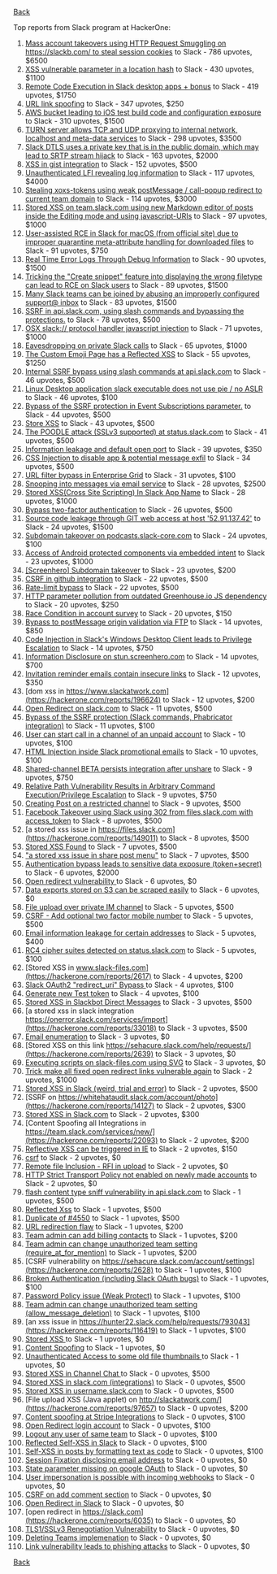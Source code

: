 [Back](../README.md)

Top reports from Slack program at HackerOne:

1. [Mass account takeovers using HTTP Request Smuggling on https://slackb.com/ to steal session cookies](https://hackerone.com/reports/737140) to Slack - 786 upvotes, $6500
2. [XSS vulnerable parameter in a location hash](https://hackerone.com/reports/146336) to Slack - 430 upvotes, $1100
3. [Remote Code Execution in Slack desktop apps + bonus](https://hackerone.com/reports/783877) to Slack - 419 upvotes, $1750
4. [URL link spoofing](https://hackerone.com/reports/481472) to Slack - 347 upvotes, $250
5. [AWS bucket leading to iOS test build code and configuration exposure](https://hackerone.com/reports/404822) to Slack - 310 upvotes, $1500
6. [TURN server allows TCP and UDP proxying to internal network, localhost and meta-data services](https://hackerone.com/reports/333419) to Slack - 298 upvotes, $3500
7. [Slack DTLS uses a private key that is in the public domain, which may lead to SRTP stream hijack](https://hackerone.com/reports/531032) to Slack - 163 upvotes, $2000
8. [XSS in gist integration](https://hackerone.com/reports/11073) to Slack - 152 upvotes, $500
9. [Unauthenticated LFI revealing log information](https://hackerone.com/reports/272578) to Slack - 117 upvotes, $4000
10. [Stealing xoxs-tokens using weak postMessage / call-popup redirect to current team domain](https://hackerone.com/reports/207170) to Slack - 114 upvotes, $3000
11. [Stored XSS on team.slack.com using new Markdown editor of posts inside the Editing mode and using javascript-URIs](https://hackerone.com/reports/132104) to Slack - 97 upvotes, $1000
12. [User-assisted RCE in Slack for macOS (from official site) due to improper quarantine meta-attribute handling for downloaded files](https://hackerone.com/reports/470637) to Slack - 91 upvotes, $750
13. [Real Time Error Logs Through Debug Information](https://hackerone.com/reports/503283) to Slack - 90 upvotes, $1500
14. [Tricking the "Create snippet" feature into displaying the wrong filetype can lead to RCE on Slack users](https://hackerone.com/reports/833080) to Slack - 89 upvotes, $1500
15. [Many Slack teams can be joined by abusing an improperly configured support@ inbox](https://hackerone.com/reports/239623) to Slack - 83 upvotes, $1500
16. [SSRF in api.slack.com, using slash commands and bypassing the protections.](https://hackerone.com/reports/381129) to Slack - 78 upvotes, $500
17. [OSX slack:// protocol handler javascript injection](https://hackerone.com/reports/79348) to Slack - 71 upvotes, $1000
18. [Eavesdropping on private Slack calls](https://hackerone.com/reports/184698) to Slack - 65 upvotes, $1000
19. [The Custom Emoji Page has a Reflected XSS](https://hackerone.com/reports/258198) to Slack - 55 upvotes, $1250
20. [Internal SSRF bypass using slash commands at api.slack.com](https://hackerone.com/reports/356765) to Slack - 46 upvotes, $500
21. [Linux Desktop application slack executable does not use pie / no ASLR](https://hackerone.com/reports/415272) to Slack - 46 upvotes, $100
22. [Bypass of the SSRF protection in Event Subscriptions parameter.](https://hackerone.com/reports/386292) to Slack - 44 upvotes, $500
23. [Store XSS](https://hackerone.com/reports/187410) to Slack - 43 upvotes, $500
24. [The POODLE attack (SSLv3 supported) at status.slack.com](https://hackerone.com/reports/375097) to Slack - 41 upvotes, $500
25. [Information leakage and default open port](https://hackerone.com/reports/305518) to Slack - 39 upvotes, $350
26. [CSS Injection to disable app & potential message exfil](https://hackerone.com/reports/679969) to Slack - 34 upvotes, $500
27. [URL filter bypass in Enterprise Grid](https://hackerone.com/reports/500348) to Slack - 31 upvotes, $100
28. [Snooping into messages via email service](https://hackerone.com/reports/163938) to Slack - 28 upvotes, $2500
29. [ Stored XSS(Cross Site Scripting) In Slack App Name](https://hackerone.com/reports/159460) to Slack - 28 upvotes, $1000
30. [Bypass  two-factor authentication](https://hackerone.com/reports/121696) to Slack - 26 upvotes, $500
31. [Source code leakage through GIT web access at host '52.91.137.42'](https://hackerone.com/reports/148068) to Slack - 24 upvotes, $1500
32. [Subdomain takeover on podcasts.slack-core.com](https://hackerone.com/reports/195350) to Slack - 24 upvotes, $100
33. [Access of Android protected components via embedded intent](https://hackerone.com/reports/200427) to Slack - 23 upvotes, $1000
34. [[Screenhero] Subdomain takeover](https://hackerone.com/reports/142096) to Slack - 23 upvotes, $200
35. [CSRF in github integration](https://hackerone.com/reports/174328) to Slack - 22 upvotes, $500
36. [Rate-limit bypass](https://hackerone.com/reports/165727) to Slack - 22 upvotes, $500
37. [HTTP parameter pollution from outdated Greenhouse.io JS dependency](https://hackerone.com/reports/335339) to Slack - 20 upvotes, $250
38. [Race Condition in account survey](https://hackerone.com/reports/165570) to Slack - 20 upvotes, $150
39. [Bypass to postMessage origin validation via FTP](https://hackerone.com/reports/210654) to Slack - 14 upvotes, $850
40. [Code Injection in Slack's Windows Desktop Client leads to Privilege Escalation](https://hackerone.com/reports/162955) to Slack - 14 upvotes, $750
41. [Information Disclosure on stun.screenhero.com](https://hackerone.com/reports/175061) to Slack - 14 upvotes, $700
42. [Invitation reminder emails contain insecure links](https://hackerone.com/reports/327674) to Slack - 12 upvotes, $350
43. [dom xss in https://www.slackatwork.com](https://hackerone.com/reports/196624) to Slack - 12 upvotes, $200
44. [Open Redirect on slack.com](https://hackerone.com/reports/140447) to Slack - 11 upvotes, $500
45. [Bypass of the SSRF protection (Slack commands, Phabricator integration)](https://hackerone.com/reports/61312) to Slack - 11 upvotes, $100
46. [User can start call in a channel of an unpaid account](https://hackerone.com/reports/147369) to Slack - 10 upvotes, $100
47. [HTML Injection inside Slack promotional emails](https://hackerone.com/reports/321029) to Slack - 10 upvotes, $100
48. [Shared-channel BETA persists integration after unshare](https://hackerone.com/reports/291822) to Slack - 9 upvotes, $750
49. [Relative Path Vulnerability Results in Arbitrary Command Execution/Privilege Escalation](https://hackerone.com/reports/784714) to Slack - 9 upvotes, $750
50. [Creating Post on a restricted channel](https://hackerone.com/reports/151459) to Slack - 9 upvotes, $500
51. [Facebook Takeover using Slack using 302 from files.slack.com with access_token](https://hackerone.com/reports/6017) to Slack - 8 upvotes, $500
52. [a stored xss issue in https://files.slack.com](https://hackerone.com/reports/149011) to Slack - 8 upvotes, $500
53. [Stored XSS Found](https://hackerone.com/reports/9774) to Slack - 7 upvotes, $500
54. ["a stored xss issue in share post menu"](https://hackerone.com/reports/148848) to Slack - 7 upvotes, $500
55. [Authentication bypass leads to sensitive data exposure (token+secret)](https://hackerone.com/reports/129918) to Slack - 6 upvotes, $2000
56. [Open redirect vulnerability ](https://hackerone.com/reports/2731) to Slack - 6 upvotes, $0
57. [Data exports stored on S3 can be scraped easily](https://hackerone.com/reports/2746) to Slack - 6 upvotes, $0
58. [File upload over private IM channel](https://hackerone.com/reports/143903) to Slack - 5 upvotes, $500
59. [CSRF - Add optional two factor mobile number](https://hackerone.com/reports/155774) to Slack - 5 upvotes, $500
60. [Email information leakage for certain addresses](https://hackerone.com/reports/169992) to Slack - 5 upvotes, $400
61. [RC4 cipher suites detected on status.slack.com](https://hackerone.com/reports/99157) to Slack - 5 upvotes, $100
62. [Stored XSS in www.slack-files.com](https://hackerone.com/reports/2617) to Slack - 4 upvotes, $200
63. [Slack OAuth2 "redirect_uri" Bypass ](https://hackerone.com/reports/2575) to Slack - 4 upvotes, $100
64. [Generate new Test token](https://hackerone.com/reports/147544) to Slack - 4 upvotes, $100
65. [Stored XSS in Slackbot Direct Messages](https://hackerone.com/reports/4561) to Slack - 3 upvotes, $500
66. [a stored xss in  slack integration  https://onerror.slack.com/services/import](https://hackerone.com/reports/33018) to Slack - 3 upvotes, $500
67. [Email enumeration](https://hackerone.com/reports/2766) to Slack - 3 upvotes, $0
68. [Stored XSS on this link https://sehacure.slack.com/help/requests/](https://hackerone.com/reports/2639) to Slack - 3 upvotes, $0
69. [Executing scripts on slack-files.com using SVG](https://hackerone.com/reports/100565) to Slack - 3 upvotes, $0
70. [Trick make all fixed open redirect links vulnerable again](https://hackerone.com/reports/104087) to Slack - 2 upvotes, $1000
71. [Stored XSS in Slack (weird, trial and error)](https://hackerone.com/reports/96337) to Slack - 2 upvotes, $500
72. [SSRF on https://whitehataudit.slack.com/account/photo](https://hackerone.com/reports/14127) to Slack - 2 upvotes, $300
73. [Stored XSS in Slack.com](https://hackerone.com/reports/6002) to Slack - 2 upvotes, $300
74. [Content Spoofing all Integrations in https://team.slack.com/services/new/](https://hackerone.com/reports/22093) to Slack - 2 upvotes, $200
75. [Reflective XSS can be triggered in IE](https://hackerone.com/reports/2497) to Slack - 2 upvotes, $150
76. [csrf](https://hackerone.com/reports/2635) to Slack - 2 upvotes, $0
77. [Remote file Inclusion - RFI in upload](https://hackerone.com/reports/14092) to Slack - 2 upvotes, $0
78. [HTTP Strict Transport Policy not enabled on newly made accounts](https://hackerone.com/reports/26763) to Slack - 2 upvotes, $0
79. [flash content type sniff vulnerability in api.slack.com](https://hackerone.com/reports/3455) to Slack - 1 upvotes, $500
80. [Reflected Xss](https://hackerone.com/reports/2777) to Slack - 1 upvotes, $500
81. [Duplicate of #4550](https://hackerone.com/reports/4638) to Slack - 1 upvotes, $500
82. [URL redirection flaw](https://hackerone.com/reports/2622) to Slack - 1 upvotes, $200
83. [Team admin can add billing contacts](https://hackerone.com/reports/47940) to Slack - 1 upvotes, $200
84. [Team admin can change unauthorized team setting (require_at_for_mention)](https://hackerone.com/reports/46747) to Slack - 1 upvotes, $200
85. [CSRF vulnerability on https://sehacure.slack.com/account/settings](https://hackerone.com/reports/2628) to Slack - 1 upvotes, $100
86. [Broken Authentication (including Slack OAuth bugs)](https://hackerone.com/reports/2559) to Slack - 1 upvotes, $100
87. [Password Policy issue (Weak Protect)](https://hackerone.com/reports/17160) to Slack - 1 upvotes, $100
88. [Team admin can change unauthorized team setting (allow_message_deletion)](https://hackerone.com/reports/46750) to Slack - 1 upvotes, $100
89. [an xss issue in https://hunter22.slack.com/help/requests/793043](https://hackerone.com/reports/116419) to Slack - 1 upvotes, $100
90. [Stored XSS ](https://hackerone.com/reports/2926) to Slack - 1 upvotes, $0
91. [Content Spoofing](https://hackerone.com/reports/2979) to Slack - 1 upvotes, $0
92. [Unauthenticated Access to some old file thumbnails ](https://hackerone.com/reports/145621) to Slack - 1 upvotes, $0
93. [Stored XSS in Channel Chat ](https://hackerone.com/reports/2652) to Slack - 0 upvotes, $500
94. [Stored XSS in slack.com (integrations)](https://hackerone.com/reports/10297) to Slack - 0 upvotes, $500
95. [Stored XSS in username.slack.com](https://hackerone.com/reports/2625) to Slack - 0 upvotes, $500
96. [File upload XSS (Java applet) on http://slackatwork.com/](https://hackerone.com/reports/97657) to Slack - 0 upvotes, $200
97. [Content spoofing at Stripe Integrations](https://hackerone.com/reports/21248) to Slack - 0 upvotes, $100
98. [Open Redirect login account](https://hackerone.com/reports/16718) to Slack - 0 upvotes, $100
99. [Logout any user of same team](https://hackerone.com/reports/54610) to Slack - 0 upvotes, $100
100. [Reflected Self-XSS in Slack](https://hackerone.com/reports/97683) to Slack - 0 upvotes, $100
101. [Self-XSS in posts by formatting text as code](https://hackerone.com/reports/89505) to Slack - 0 upvotes, $100
102. [Session Fixation disclosing email address](https://hackerone.com/reports/2582) to Slack - 0 upvotes, $0
103. [State parameter missing on google OAuth](https://hackerone.com/reports/2688) to Slack - 0 upvotes, $0
104. [User impersonation is possible with incoming webhooks](https://hackerone.com/reports/3722) to Slack - 0 upvotes, $0
105. [CSRF on add comment section](https://hackerone.com/reports/2638) to Slack - 0 upvotes, $0
106. [Open Redirect in Slack](https://hackerone.com/reports/4549) to Slack - 0 upvotes, $0
107. [open redirect in https://slack.com](https://hackerone.com/reports/6035) to Slack - 0 upvotes, $0
108. [TLS1/SSLv3 Renegotiation Vulnerability](https://hackerone.com/reports/5617) to Slack - 0 upvotes, $0
109. [Deleting Teams implemenation](https://hackerone.com/reports/2975) to Slack - 0 upvotes, $0
110. [Link vulnerability leads to phishing attacks](https://hackerone.com/reports/66994) to Slack - 0 upvotes, $0


[Back](../README.md)